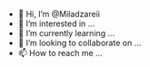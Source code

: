 - 👋 Hi, I’m @Miladzareii
- 👀 I’m interested in ...
- 🌱 I’m currently learning ...
- 💞️ I’m looking to collaborate on ...
- 📫 How to reach me ...

<!---
Miladzareii/Miladzareii is a ✨ special ✨ repository because its `README.md` (this file) appears on your GitHub profile.
You can click the Preview link to take a look at your changes.
--->
